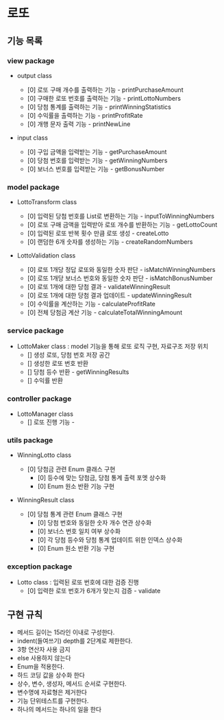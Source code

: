 # 로또

## 기능 목록

### view package
- output class
    + [0] 로또 구매 개수를 출력하는 기능 - printPurchaseAmount
    + [0] 구매한 로또 번호를 출력하는 기능 - printLottoNumbers
    + [0] 당첨 통계를 출력하는 기능 - printWinningStatistics
    + [0] 수익률을 출력하는 기능 - printProfitRate
    + [0] 개행 문자 출력 기능 - printNewLine

- input class
    + [0] 구입 금액을 입력받는 기능 - getPurchaseAmount
    + [0] 당첨 번호를 입력받는 기능 - getWinningNumbers
    + [0] 보너스 번호를 입력받는 기능 - getBonusNumber

### model package
- LottoTransform class
    + [0] 입력된 당첨 번호를 List로 변환하는 기능 - inputToWinningNumbers
    + [0] 로또 구매 금액을 입력받아 로또 개수를 반환하는 기능 - getLottoCount
    + [0] 입력된 로또 반복 횟수 만큼 로또 생성 - createLotto
    + [0] 랜덤한 6개 숫자를 생성하는 기능 - createRandomNumbers


- LottoValidation class
    + [0] 로또 1개당 정답 로또와 동일한 숫자 판단 - isMatchWinningNumbers
    + [0] 로또 1개당 보너스 번호와 동일한 숫자 판단 - isMatchBonusNumber
    + [0] 로또 1개에 대한 당첨 결과 - validateWinningResult
    + [0] 로또 1개에 대한 당첨 결과 업데이트 - updateWinningResult
    + [0] 수익률을 계산하는 기능 - calculateProfitRate
    + [0] 전체 당첨금 계산 기능 - calculateTotalWinningAmount

### service package
- LottoMaker class : model 기능을 통해 로또 로직 구현, 자료구조 저장 위치
    + [] 생성 로또, 당첨 번호 저장 공간
    + [] 생성한 로또 번호 반환 
    + [] 당첨 등수 반환  - getWinningResults
    + [] 수익률 반환 

### controller package
- LottoManager class
    + [] 로또 진행 기능 - 

### utils package
- WinningLotto class
    + [0] 당첨금 관련 Enum 클래스 구현 
        + [0] 등수에 맞는 당첨금, 당첨 통계 출력 포멧 상수화
        + [0] Enum 원소 반환 기능 구현
      
- WinningResult class
  + [0] 당첨 통계 관련 Enum 클래스 구현
    + [0] 당첨 번호와 동일한 숫자 개수 연관 상수화
    + [0] 보너스 번호 일치 여부 상수화
    + [0] 각 당첨 등수와 당첨 통계 업데이트 위한 인덱스 상수화
    + [0] Enum 원소 반환 기능 구현


### exception package
- Lotto class : 입력된 로또 번호에 대한 검증 진행
    + [0]  입력한 로또 번호가 6개가 맞는지 검증 - validate


## 구현 규칙
- 메서드 길이는 15라인 이내로 구성한다.
- indent(들여쓰기) depth를 2단계로 제한한다.
- 3항 연산자 사용 금지
- else 사용하지 않는다
- Enum을 적용한다.
- 하드 코딩 값을 상수화 한다
- 상수, 변수, 생성자, 메서드 순서로 구현한다.
- 변수명에 자료형은 제거한다
- 기능 단위테스트를 구현한다.
- 하나의 메서드는 하나의 일을 한다

